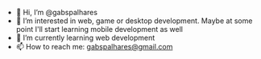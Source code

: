 - 👋 Hi, I’m @gabspalhares
- 👀 I’m interested in web, game or desktop development. Maybe at some point I'll start learning mobile development as well
- 🌱 I’m currently learning web development
- 📫 How to reach me: gabspalhares@gmail.com

<!---
gabspalhares/gabspalhares is a ✨ special ✨ repository because its `README.md` (this file) appears on your GitHub profile.
You can click the Preview link to take a look at your changes.
--->
